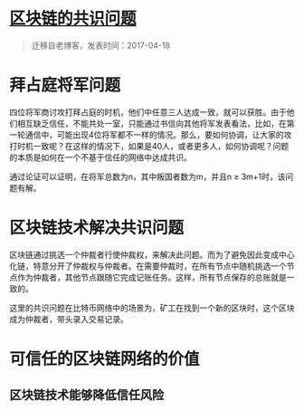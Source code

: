 # [区块链的共识问题](https://github.com/zzy131250/gitblog/issues/12)

> 迁移自老博客，发表时间：2017-04-18

# 拜占庭将军问题

四位将军商讨攻打拜占庭的时机，他们中任意三人达成一致，就可以获胜。由于他们相互缺乏信任，不能共处一室，只能通过书信向其他将军发表看法，比如，在第一轮通信中，可能出现4位将军都不一样的情况。那么，要如何协调，让大家的攻打时机一致呢？在这样的情况下，如果是40人，或者更多人，如何协调呢？问题的本质是如何在一个不基于信任的网络中达成共识。

通过论证可以证明，在将军总数为n，其中叛国者数为m，并且n ≥ 3m+1时，该问题有解。

# 区块链技术解决共识问题

区块链通过挑选一个仲裁者行使仲裁权，来解决此问题。而为了避免因此变成中心化链，特意分开了仲裁权与仲裁者。在需要仲裁时，在所有节点中随机挑选一个节点作为仲裁者，其他节点跟随它完成记账任务。这样，所有节点保存的总账就是一致的。

这里的共识问题在比特币网络中的场景为，矿工在找到一个新的区块时，这个区块成为仲裁者，带头录入交易记录。

# 可信任的区块链网络的价值

## 区块链技术能够降低信任风险


